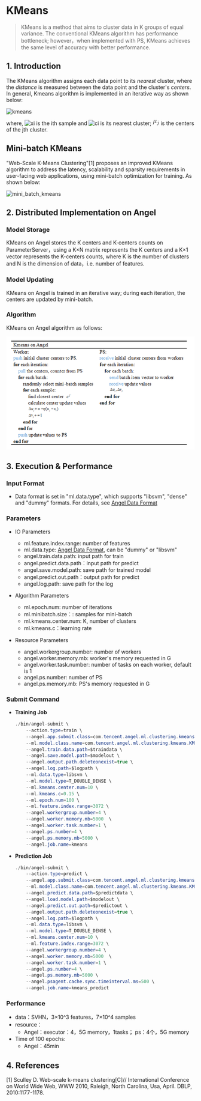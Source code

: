 # KMeans

> KMeans is a method that aims to cluster data in K groups of equal variance. The conventional KMeans algorithm has performance bottleneck; however，when implemented with PS, KMeans achieves the same level of accuracy with better performance.

## 1. Introduction 

The KMeans algorithm assigns each data point to its *nearest* cluster, where the *distance* is measured between the data point and the cluster's *centers*. In general, Kmeans algorithm is implemented in an iterative way as shown below:  

![kmeans](../img/kmeans.png)   

where, ![xi](../img/xi.png) is the ith sample and ![ci](../img/ci.png) is its nearest cluster; ![miu_j](../img/miu_j.png) is the centers of the jth cluster. 


## Mini-batch KMeans
"Web-Scale K-Means Clustering"[1] proposes an improved KMeans algorithm to address the latency, scalability and sparsity requirements in user-facing web applications, using mini-batch optimization for training. As shown below:

![mini_batch_kmeans](../img/mini_batch_kmeans.png)


## 2. Distributed Implementation on Angel

### Model Storage
KMeans on Angel stores the K centers and K-centers counts on ParameterServer，using a K×N matrix represents the K centers and a K×1 vector represents the K-centers counts, where K is the number of clusters and N is the dimension of data，i.e. number of features. 

### Model Updating
KMeans on Angel is trained in an iterative way; during each iteration, the centers are updated by mini-batch. 

### Algorithm
KMeans on Angel algorithm as follows:
 
![KMeans_on_Angel](../img/KMeans_on_Angel.png)  


## 3. Execution & Performance

### Input Format

* Data format is set in "ml.data.type", which supports "libsvm", "dense" and "dummy" formats. For details, see [Angel Data Format](data_format_en.md)

### Parameters

* IO Parameters
  * ml.feature.index.range: number of features
  * ml.data.type: [Angel Data Format](data_format_en.md), can be "dummy" or "libsvm"
  * angel.train.data.path: input path for train
  * angel.predict.data.path：input path for predict
  * angel.save.model.path: save path for trained model
  *	angel.predict.out.path：output path for predict
  * angel.log.path: save path for the log
  
* Algorithm Parameters
  * ml.epoch.num: number of iterations
  * ml.minibatch.size：: samples for mini-batch
  * ml.kmeans.center.num: K, number of clusters
  * ml.kmeans.c：learning rate
  
* Resource Parameters
  * angel.workergroup.number: number of workers  
  * angel.worker.memory.mb: worker's memory requested in G   
  * angel.worker.task.number: number of tasks on each worker, default is 1   
  * angel.ps.number: number of PS 
  * angel.ps.memory.mb: PS's memory requested in G  

###  **Submit Command**    

* **Training Job**
    
	```java
    ./bin/angel-submit \
        --action.type=train \
        --angel.app.submit.class=com.tencent.angel.ml.clustering.kmeans.KMeansRunner  \
        --ml.model.class.name=com.tencent.angel.ml.clustering.kmeans.KMeansModel \
        --angel.train.data.path=$traindata \
        --angel.save.model.path=$modelout \
        --angel.output.path.deleteonexist=true \
        --angel.log.path=$logpath \
        --ml.data.type=libsvm \
        --ml.model.type=T_DOUBLE_DENSE \
        --ml.kmeans.center.num=10 \
		--ml.kmeans.c=0.15 \
        --ml.epoch.num=100 \
        --ml.feature.index.range=3072 \
        --angel.workergroup.number=4 \
        --angel.worker.memory.mb=5000  \
        --angel.worker.task.number=1 \
        --angel.ps.number=4 \
        --angel.ps.memory.mb=5000 \
        --angel.job.name=kmeans
	```
* **Prediction Job**
	
	```java
    ./bin/angel-submit \
        --action.type=predict \
        --angel.app.submit.class=com.tencent.angel.ml.clustering.kmeans.KMeansRunner  \
        --ml.model.class.name=com.tencent.angel.ml.clustering.kmeans.KMeansModel \
        --angel.predict.data.path=$predictdata \
        --angel.load.model.path=$modelout \
        --angel.predict.out.path=$predictout \
        --angel.output.path.deleteonexist=true \
        --angel.log.path=$logpath \
        --ml.data.type=libsvm \
        --ml.model.type=T_DOUBLE_DENSE \
        --ml.kmeans.center.num=10 \
        --ml.feature.index.range=3072 \
        --angel.workergroup.number=4 \
        --angel.worker.memory.mb=5000  \
        --angel.worker.task.number=1 \
        --angel.ps.number=4 \
        --angel.ps.memory.mb=5000 \
        --angel.psagent.cache.sync.timeinterval.ms=500 \
        --angel.job.name=kmeans_predict
	```

### Performance
* data：SVHN，3×10^3 features，7×10^4 samples
* resource：
	* Angel：executor：4，5G memory，1tasks； ps：4个，5G memory
* Time of 100 epochs:
	* Angel：45min
	
## 4. References
[1] Sculley D. Web-scale k-means clustering[C]// International Conference on World Wide Web, WWW 2010, Raleigh, North         	Carolina, Usa, April. DBLP, 2010:1177-1178.